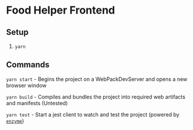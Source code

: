 # Food Helper Frontend

## Setup

1. `yarn`

## Commands

`yarn start` - Begins the project on a WebPackDevServer and opens a new browser window

`yarn build` - Compiles and bundles the project into required web artifacts and manifests (Untested)

`yarn test` - Start a jest client to watch and test the project (powered by [`enzyme`](https://github.com/airbnb/enzyme))